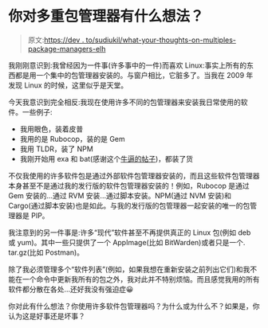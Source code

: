 # 你对多重包管理器有什么想法？

> 原文:[https://dev . to/sudiukil/what-your-thoughts-on-multiples-package-managers-elh](https://dev.to/sudiukil/what-are-your-thoughts-on-multiples-package-managers-elh)

我刚刚意识到:我曾经因为一件事(许多事中的一件)而喜欢 Linux:事实上所有的东西都是用一个集中的包管理器安装的。与窗户相比，它脏多了。当我在 2009 年发现 Linux 的时候，这里似乎是天堂。

今天我意识到完全相反:我现在使用许多不同的包管理器来安装我日常使用的软件。一些例子:

*   我用眼色，装着皮普
*   我用的是 Rubocop，装的是 Gem
*   我用 TLDR，装了 NPM
*   我刚开始用 exa 和 bat(感谢这个[牛逼的帖子](https://dev.to/autoferrit/what-are-your-favorite-terminal-apps-or-scripts-to-use-for-productivity-404b))，都装了货

不仅我使用的许多软件包是通过外部软件包管理器安装的，而且这些软件包管理器本身甚至不是通过我的发行版的软件包管理器安装的！例如，Rubocop 是通过 Gem 安装的...通过 RVM 安装...通过脚本安装。NPM(通过 NVM 安装)和 Cargo(通过脚本安装)也是如此。与我的发行版的包管理器一起安装的唯一的包管理器是 PIP。

我注意到的另一件事是:许多“现代”软件甚至不再提供真正的 Linux 包(例如 deb 或 yum)。其中一些只提供了一个 AppImage(比如 BitWarden)或者只是一个. tar.gz(比如 Postman)。

除了我必须管理多个“软件列表”(例如，如果我想在重新安装之前列出它们)和我不能在一个命令中更新我所有的包之外，我对此并不特别烦恼。而且感觉我用的所有软件都分散在各处...还好我没有强迫症😀

你对此有什么想法？你使用许多软件包管理器吗？为什么或为什么不？如果是，你认为这是好事还是坏事？
